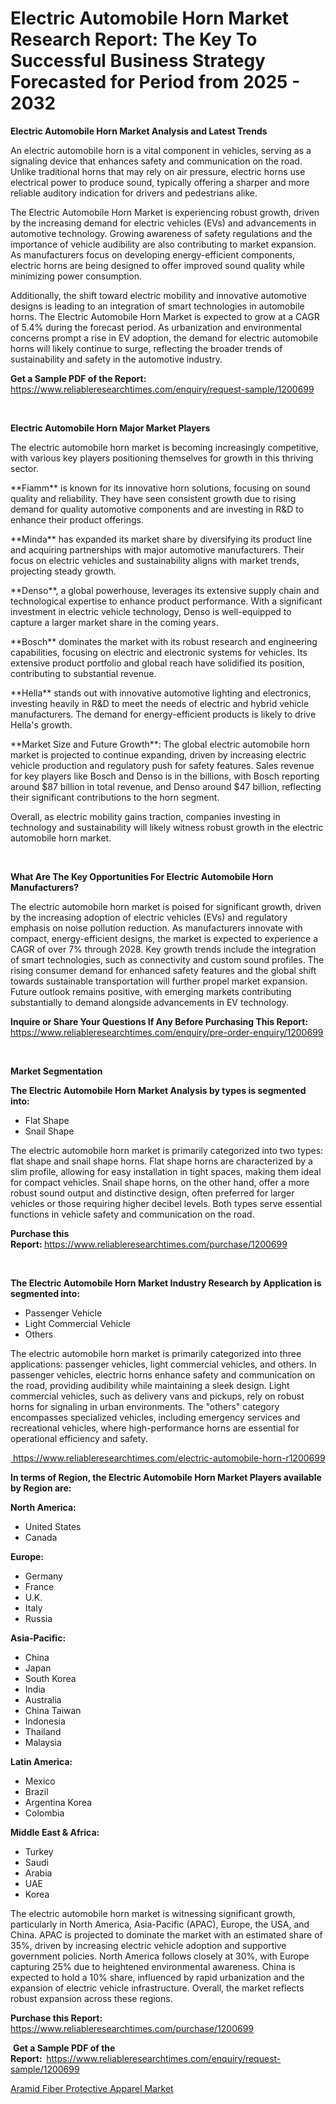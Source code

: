 <p><h1>Electric Automobile Horn Market Research Report: The Key To Successful Business Strategy Forecasted for Period from 2025 - 2032</h1></p><p><strong>Electric Automobile Horn Market Analysis and Latest Trends</strong></p>
<p><p>An electric automobile horn is a vital component in vehicles, serving as a signaling device that enhances safety and communication on the road. Unlike traditional horns that may rely on air pressure, electric horns use electrical power to produce sound, typically offering a sharper and more reliable auditory indication for drivers and pedestrians alike.</p><p>The Electric Automobile Horn Market is experiencing robust growth, driven by the increasing demand for electric vehicles (EVs) and advancements in automotive technology. Growing awareness of safety regulations and the importance of vehicle audibility are also contributing to market expansion. As manufacturers focus on developing energy-efficient components, electric horns are being designed to offer improved sound quality while minimizing power consumption.</p><p>Additionally, the shift toward electric mobility and innovative automotive designs is leading to an integration of smart technologies in automobile horns. The Electric Automobile Horn Market is expected to grow at a CAGR of 5.4% during the forecast period. As urbanization and environmental concerns prompt a rise in EV adoption, the demand for electric automobile horns will likely continue to surge, reflecting the broader trends of sustainability and safety in the automotive industry.</p></p>
<p><strong>Get a Sample PDF of the Report:&nbsp;</strong> <a href="https://www.reliableresearchtimes.com/enquiry/request-sample/1200699?utm_campaign=2464&utm_medium=2&utm_source=Github&utm_content=ia&utm_term=22032025&utm_id=electric-automobile-horn">https://www.reliableresearchtimes.com/enquiry/request-sample/1200699</a></p>
<p>&nbsp;</p>
<p><strong>Electric Automobile Horn Major Market Players</strong></p>
<p><p>The electric automobile horn market is becoming increasingly competitive, with various key players positioning themselves for growth in this thriving sector. </p><p>**Fiamm** is known for its innovative horn solutions, focusing on sound quality and reliability. They have seen consistent growth due to rising demand for quality automotive components and are investing in R&D to enhance their product offerings.</p><p>**Minda** has expanded its market share by diversifying its product line and acquiring partnerships with major automotive manufacturers. Their focus on electric vehicles and sustainability aligns with market trends, projecting steady growth.</p><p>**Denso**, a global powerhouse, leverages its extensive supply chain and technological expertise to enhance product performance. With a significant investment in electric vehicle technology, Denso is well-equipped to capture a larger market share in the coming years.</p><p>**Bosch** dominates the market with its robust research and engineering capabilities, focusing on electric and electronic systems for vehicles. Its extensive product portfolio and global reach have solidified its position, contributing to substantial revenue.</p><p>**Hella** stands out with innovative automotive lighting and electronics, investing heavily in R&D to meet the needs of electric and hybrid vehicle manufacturers. The demand for energy-efficient products is likely to drive Hella's growth.</p><p>**Market Size and Future Growth**: The global electric automobile horn market is projected to continue expanding, driven by increasing electric vehicle production and regulatory push for safety features. Sales revenue for key players like Bosch and Denso is in the billions, with Bosch reporting around $87 billion in total revenue, and Denso around $47 billion, reflecting their significant contributions to the horn segment.</p><p>Overall, as electric mobility gains traction, companies investing in technology and sustainability will likely witness robust growth in the electric automobile horn market.</p></p>
<p>&nbsp;</p>
<p><strong>What Are The Key Opportunities For Electric Automobile Horn Manufacturers?</strong></p>
<p><p>The electric automobile horn market is poised for significant growth, driven by the increasing adoption of electric vehicles (EVs) and regulatory emphasis on noise pollution reduction. As manufacturers innovate with compact, energy-efficient designs, the market is expected to experience a CAGR of over 7% through 2028. Key growth trends include the integration of smart technologies, such as connectivity and custom sound profiles. The rising consumer demand for enhanced safety features and the global shift towards sustainable transportation will further propel market expansion. Future outlook remains positive, with emerging markets contributing substantially to demand alongside advancements in EV technology.</p></p>
<p><strong>Inquire or Share Your Questions If Any Before Purchasing This Report:</strong> <a href="https://www.reliableresearchtimes.com/enquiry/pre-order-enquiry/1200699?utm_campaign=2464&utm_medium=2&utm_source=Github&utm_content=ia&utm_term=22032025&utm_id=electric-automobile-horn">https://www.reliableresearchtimes.com/enquiry/pre-order-enquiry/1200699</a></p>
<p>&nbsp;</p>
<p><strong>Market Segmentation</strong></p>
<p><strong>The Electric Automobile Horn Market Analysis by types is segmented into:</strong></p>
<p><ul><li>Flat Shape</li><li>Snail Shape</li></ul></p>
<p><p>The electric automobile horn market is primarily categorized into two types: flat shape and snail shape horns. Flat shape horns are characterized by a slim profile, allowing for easy installation in tight spaces, making them ideal for compact vehicles. Snail shape horns, on the other hand, offer a more robust sound output and distinctive design, often preferred for larger vehicles or those requiring higher decibel levels. Both types serve essential functions in vehicle safety and communication on the road.</p></p>
<p><strong>Purchase this Report:&nbsp;</strong><a href="https://www.reliableresearchtimes.com/purchase/1200699?utm_campaign=2464&utm_medium=2&utm_source=Github&utm_content=ia&utm_term=22032025&utm_id=electric-automobile-horn">https://www.reliableresearchtimes.com/purchase/1200699</a></p>
<p>&nbsp;</p>
<p><strong>The Electric Automobile Horn Market Industry Research by Application is segmented into:</strong></p>
<p><ul><li>Passenger Vehicle</li><li>Light Commercial Vehicle</li><li>Others</li></ul></p>
<p><p>The electric automobile horn market is primarily categorized into three applications: passenger vehicles, light commercial vehicles, and others. In passenger vehicles, electric horns enhance safety and communication on the road, providing audibility while maintaining a sleek design. Light commercial vehicles, such as delivery vans and pickups, rely on robust horns for signaling in urban environments. The "others" category encompasses specialized vehicles, including emergency services and recreational vehicles, where high-performance horns are essential for operational efficiency and safety.</p></p>
<p><a href="https://www.reliableresearchtimes.com/electric-automobile-horn-r1200699?utm_campaign=2464&utm_medium=2&utm_source=Github&utm_content=ia&utm_term=22032025&utm_id=electric-automobile-horn">&nbsp;https://www.reliableresearchtimes.com/electric-automobile-horn-r1200699</a></p>
<p><strong>In terms of Region, the Electric Automobile Horn Market Players available by Region are:</strong></p>
<p>
    <p> <strong> North America: </strong>
        <ul>
            <li>United States</li>
            <li>Canada</li>
        </ul>
        </p> 
    <p> <strong> Europe: </strong>
        <ul>
            <li>Germany</li>
            <li>France</li>
            <li>U.K.</li>
            <li>Italy</li>
            <li>Russia</li>
        </ul>
        </p> 
    <p> <strong> Asia-Pacific: </strong>
        <ul>
            <li>China</li>
            <li>Japan</li>
            <li>South Korea</li>
            <li>India</li>
            <li>Australia</li>
            <li>China Taiwan</li>
            <li>Indonesia</li>
            <li>Thailand</li>
            <li>Malaysia</li>
        </ul>
        </p> 
    <p> <strong> Latin America: </strong>
        <ul>
            <li>Mexico</li>
            <li>Brazil</li>
            <li>Argentina Korea</li>
            <li>Colombia</li>
        </ul>
        </p> 
    <p> <strong> Middle East & Africa: </strong>
        <ul>
            <li>Turkey</li>
            <li>Saudi</li>
            <li>Arabia</li>
            <li>UAE</li>
            <li>Korea</li>
        </ul>
    </p>
    </p>
<p><p>The electric automobile horn market is witnessing significant growth, particularly in North America, Asia-Pacific (APAC), Europe, the USA, and China. APAC is projected to dominate the market with an estimated share of 35%, driven by increasing electric vehicle adoption and supportive government policies. North America follows closely at 30%, with Europe capturing 25% due to heightened environmental awareness. China is expected to hold a 10% share, influenced by rapid urbanization and the expansion of electric vehicle infrastructure. Overall, the market reflects robust expansion across these regions.</p></p>
<p><strong>Purchase this Report: </strong><a href="https://www.reliableresearchtimes.com/purchase/1200699?utm_campaign=2464&utm_medium=2&utm_source=Github&utm_content=ia&utm_term=22032025&utm_id=electric-automobile-horn">https://www.reliableresearchtimes.com/purchase/1200699</a></p>
<p>&nbsp;<strong>Get a Sample PDF of the Report:&nbsp;&nbsp;</strong><a href="https://www.reliableresearchtimes.com/enquiry/request-sample/1200699?utm_campaign=2464&utm_medium=2&utm_source=Github&utm_content=ia&utm_term=22032025&utm_id=electric-automobile-horn">https://www.reliableresearchtimes.com/enquiry/request-sample/1200699</a></p>
<p><strong></strong></p>
<p><p><a href="https://github.com/chungwimbu4/Market-Research-Report-List-1/blob/main/aramid-fiber-protective-apparel-market.md?utm_campaign=2464&utm_medium=2&utm_source=Github&utm_content=ia&utm_term=22032025&utm_id=electric-automobile-horn">Aramid Fiber Protective Apparel Market</a></p></p>